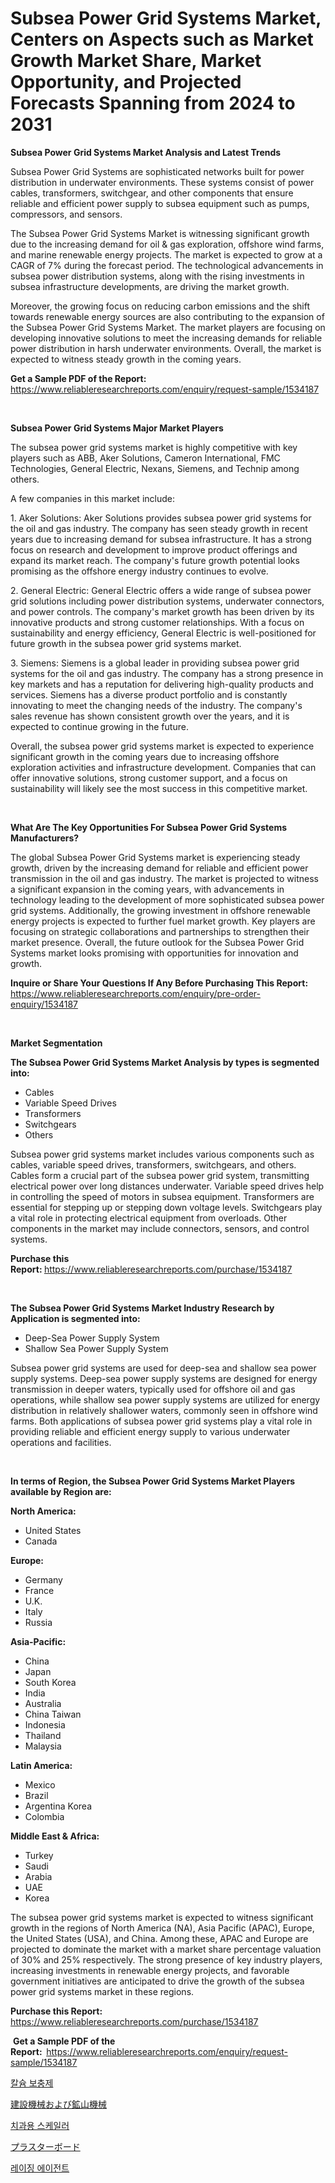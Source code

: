 <p><h1>Subsea Power Grid Systems Market, Centers on Aspects such as Market Growth Market Share, Market Opportunity, and Projected Forecasts Spanning from 2024 to 2031</h1></p><p><strong>Subsea Power Grid Systems Market Analysis and Latest Trends</strong></p>
<p><p>Subsea Power Grid Systems are sophisticated networks built for power distribution in underwater environments. These systems consist of power cables, transformers, switchgear, and other components that ensure reliable and efficient power supply to subsea equipment such as pumps, compressors, and sensors.</p><p>The Subsea Power Grid Systems Market is witnessing significant growth due to the increasing demand for oil & gas exploration, offshore wind farms, and marine renewable energy projects. The market is expected to grow at a CAGR of 7% during the forecast period. The technological advancements in subsea power distribution systems, along with the rising investments in subsea infrastructure developments, are driving the market growth.</p><p>Moreover, the growing focus on reducing carbon emissions and the shift towards renewable energy sources are also contributing to the expansion of the Subsea Power Grid Systems Market. The market players are focusing on developing innovative solutions to meet the increasing demands for reliable power distribution in harsh underwater environments. Overall, the market is expected to witness steady growth in the coming years.</p></p>
<p><strong>Get a Sample PDF of the Report:&nbsp;</strong> <a href="https://www.reliableresearchreports.com/enquiry/request-sample/1534187">https://www.reliableresearchreports.com/enquiry/request-sample/1534187</a></p>
<p>&nbsp;</p>
<p><strong>Subsea Power Grid Systems Major Market Players</strong></p>
<p><p>The subsea power grid systems market is highly competitive with key players such as ABB, Aker Solutions, Cameron International, FMC Technologies, General Electric, Nexans, Siemens, and Technip among others.</p><p>A few companies in this market include:</p><p>1. Aker Solutions: Aker Solutions provides subsea power grid systems for the oil and gas industry. The company has seen steady growth in recent years due to increasing demand for subsea infrastructure. It has a strong focus on research and development to improve product offerings and expand its market reach. The company's future growth potential looks promising as the offshore energy industry continues to evolve.</p><p>2. General Electric: General Electric offers a wide range of subsea power grid solutions including power distribution systems, underwater connectors, and power controls. The company's market growth has been driven by its innovative products and strong customer relationships. With a focus on sustainability and energy efficiency, General Electric is well-positioned for future growth in the subsea power grid systems market.</p><p>3. Siemens: Siemens is a global leader in providing subsea power grid systems for the oil and gas industry. The company has a strong presence in key markets and has a reputation for delivering high-quality products and services. Siemens has a diverse product portfolio and is constantly innovating to meet the changing needs of the industry. The company's sales revenue has shown consistent growth over the years, and it is expected to continue growing in the future.</p><p>Overall, the subsea power grid systems market is expected to experience significant growth in the coming years due to increasing offshore exploration activities and infrastructure development. Companies that can offer innovative solutions, strong customer support, and a focus on sustainability will likely see the most success in this competitive market.</p></p>
<p>&nbsp;</p>
<p><strong>What Are The Key Opportunities For Subsea Power Grid Systems Manufacturers?</strong></p>
<p><p>The global Subsea Power Grid Systems market is experiencing steady growth, driven by the increasing demand for reliable and efficient power transmission in the oil and gas industry. The market is projected to witness a significant expansion in the coming years, with advancements in technology leading to the development of more sophisticated subsea power grid systems. Additionally, the growing investment in offshore renewable energy projects is expected to further fuel market growth. Key players are focusing on strategic collaborations and partnerships to strengthen their market presence. Overall, the future outlook for the Subsea Power Grid Systems market looks promising with opportunities for innovation and growth.</p></p>
<p><strong>Inquire or Share Your Questions If Any Before Purchasing This Report:</strong> <a href="https://www.reliableresearchreports.com/enquiry/pre-order-enquiry/1534187">https://www.reliableresearchreports.com/enquiry/pre-order-enquiry/1534187</a></p>
<p>&nbsp;</p>
<p><strong>Market Segmentation</strong></p>
<p><strong>The Subsea Power Grid Systems Market Analysis by types is segmented into:</strong></p>
<p><ul><li>Cables</li><li>Variable Speed Drives</li><li>Transformers</li><li>Switchgears</li><li>Others</li></ul></p>
<p><p>Subsea power grid systems market includes various components such as cables, variable speed drives, transformers, switchgears, and others. Cables form a crucial part of the subsea power grid system, transmitting electrical power over long distances underwater. Variable speed drives help in controlling the speed of motors in subsea equipment. Transformers are essential for stepping up or stepping down voltage levels. Switchgears play a vital role in protecting electrical equipment from overloads. Other components in the market may include connectors, sensors, and control systems.</p></p>
<p><strong>Purchase this Report:&nbsp;</strong><a href="https://www.reliableresearchreports.com/purchase/1534187">https://www.reliableresearchreports.com/purchase/1534187</a></p>
<p>&nbsp;</p>
<p><strong>The Subsea Power Grid Systems Market Industry Research by Application is segmented into:</strong></p>
<p><ul><li>Deep-Sea Power Supply System</li><li>Shallow Sea Power Supply System</li></ul></p>
<p><p>Subsea power grid systems are used for deep-sea and shallow sea power supply systems. Deep-sea power supply systems are designed for energy transmission in deeper waters, typically used for offshore oil and gas operations, while shallow sea power supply systems are utilized for energy distribution in relatively shallower waters, commonly seen in offshore wind farms. Both applications of subsea power grid systems play a vital role in providing reliable and efficient energy supply to various underwater operations and facilities.</p></p>
<p>&nbsp;</p>
<p><strong>In terms of Region, the Subsea Power Grid Systems Market Players available by Region are:</strong></p>
<p>
    <p> <strong> North America: </strong>
        <ul>
            <li>United States</li>
            <li>Canada</li>
        </ul>
        </p> 
    <p> <strong> Europe: </strong>
        <ul>
            <li>Germany</li>
            <li>France</li>
            <li>U.K.</li>
            <li>Italy</li>
            <li>Russia</li>
        </ul>
        </p> 
    <p> <strong> Asia-Pacific: </strong>
        <ul>
            <li>China</li>
            <li>Japan</li>
            <li>South Korea</li>
            <li>India</li>
            <li>Australia</li>
            <li>China Taiwan</li>
            <li>Indonesia</li>
            <li>Thailand</li>
            <li>Malaysia</li>
        </ul>
        </p> 
    <p> <strong> Latin America: </strong>
        <ul>
            <li>Mexico</li>
            <li>Brazil</li>
            <li>Argentina Korea</li>
            <li>Colombia</li>
        </ul>
        </p> 
    <p> <strong> Middle East & Africa: </strong>
        <ul>
            <li>Turkey</li>
            <li>Saudi</li>
            <li>Arabia</li>
            <li>UAE</li>
            <li>Korea</li>
        </ul>
    </p>
    </p>
<p><p>The subsea power grid systems market is expected to witness significant growth in the regions of North America (NA), Asia Pacific (APAC), Europe, the United States (USA), and China. Among these, APAC and Europe are projected to dominate the market with a market share percentage valuation of 30% and 25% respectively. The strong presence of key industry players, increasing investments in renewable energy projects, and favorable government initiatives are anticipated to drive the growth of the subsea power grid systems market in these regions.</p></p>
<p><strong>Purchase this Report: </strong><a href="https://www.reliableresearchreports.com/purchase/1534187">https://www.reliableresearchreports.com/purchase/1534187</a></p>
<p>&nbsp;<strong>Get a Sample PDF of the Report:&nbsp;&nbsp;</strong><a href="https://www.reliableresearchreports.com/enquiry/request-sample/1534187">https://www.reliableresearchreports.com/enquiry/request-sample/1534187</a></p>
<p><strong></strong></p>
<p><p><a href="https://github.com/RichardLueilwitz787/Market-Research-Report-List-1/blob/main/507384415690.md">칼슘 보충제</a></p><p><a href="https://medium.com/@rylanaufman56456/%E5%BB%BA%E8%A8%AD%E3%81%8A%E3%82%88%E3%81%B3%E9%89%B1%E6%A5%AD%E8%A3%85%E7%BD%AE%E5%B8%82%E5%A0%B4-%E5%B8%82%E5%A0%B4cagr-%E5%B8%82%E5%A0%B4%E3%83%88%E3%83%AC%E3%83%B3%E3%83%89-%E6%88%90%E9%95%B7%E6%88%A6%E7%95%A5%E3%81%AB%E9%96%A2%E3%81%99%E3%82%8B%E6%B4%9E%E5%AF%9F-bd9be5b16d82">建設機械および鉱山機械</a></p><p><a href="https://medium.com/@ieremiapadurariu20221/%EC%B9%98%EA%B3%BC-%EC%8A%A4%EC%BC%80%EC%9D%BC%EB%9F%AC-%EC%8B%9C%EC%9E%A5-%EC%8B%9C%EC%9E%A5-cagr-%EC%8B%9C%EC%9E%A5-%EB%8F%99%ED%96%A5-%EB%B0%8F-%EC%84%B1%EC%9E%A5-%EC%A0%84%EB%9E%B5%EC%97%90-%EB%8C%80%ED%95%9C-%ED%86%B5%EC%B0%B0%EB%A0%A5-42ce42781424">치과용 스케일러</a></p><p><a href="https://medium.com/@evans21bill/%E3%83%97%E3%83%A9%E3%82%B9%E3%82%BF%E3%83%BC%E3%83%9C%E3%83%BC%E3%83%89%E5%B8%82%E5%A0%B4%E3%81%AE%E3%83%88%E3%83%AC%E3%83%B3%E3%83%89%E3%81%A8%E5%B8%82%E5%A0%B4%E5%88%86%E6%9E%90%E3%81%AF-2024%E5%B9%B4%E3%81%8B%E3%82%892031%E5%B9%B4%E3%81%BE%E3%81%A7%E3%81%AE%E6%9C%9F%E9%96%93%E3%81%AB%E4%BA%88%E6%B8%AC%E3%81%95%E3%82%8C%E3%81%A6%E3%81%84%E3%81%BE%E3%81%99-bcc89a428d4f">プラスターボード</a></p><p><a href="https://medium.com/@avramcornescu20221/%EC%9C%B5%EC%9E%90%EC%8B%9C%EC%9E%A5%EC%9D%80-%EC%8B%9C%EC%9E%A5-%EC%A0%90%EC%9C%A0%EC%9C%A8-%EC%8B%9C%EC%9E%A5-%EB%8F%99%ED%96%A5-%EB%B0%8F-%EC%8B%9C%EC%9E%A5-%EC%84%B1%EC%9E%A5%EC%97%90-%EA%B4%80%ED%95%9C-%EC%A0%95%EB%B3%B4%EB%A5%BC-%EC%A0%9C%EA%B3%B5%ED%95%A9%EB%8B%88%EB%8B%A4-e409e6303064">레이징 에이전트</a></p></p>